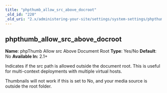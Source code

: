 ```yaml
---
title: "phpthumb_allow_src_above_docroot"
_old_id: "220"
_old_uri: "2.x/administering-your-site/settings/system-settings/phpthumb_allow_src_above_docroot"
---
```


## phpthumb\_allow\_src\_above\_docroot

**Name**: phpThumb Allow src Above Document Root 
**Type**: Yes/No 
**Default**: No 
**Available In:** 2.1+

Indicates if the src path is allowed outside the document root. This is useful for multi-context deployments with multiple virtual hosts.

Thumbnails will not work if this is set to No, and your media source is outside the root folder.